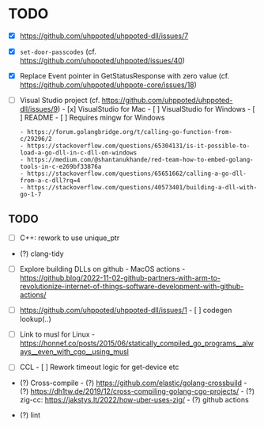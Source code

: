 # TODO

- [x] https://github.com/uhppoted/uhppoted-dll/issues/7
- [x] `set-door-passcodes` (cf. https://github.com/uhppoted/uhppoted/issues/40)
- [x] Replace Event pointer in GetStatusResponse with zero value (cf. https://github.com/uhppoted/uhppote-core/issues/18)

- [ ] Visual Studio project (cf. https://github.com/uhppoted/uhppoted-dll/issues/9)
      - [x] VisualStudio for Mac
      - [ ] VisualStudio for Windows
      - [ ] README
            - [ ] Requires mingw for Windows

      - https://forum.golangbridge.org/t/calling-go-function-from-c/29296/2
      - https://stackoverflow.com/questions/65304131/is-it-possible-to-load-a-go-dll-in-c-dll-on-windows
      - https://medium.com/@shantanukhande/red-team-how-to-embed-golang-tools-in-c-e269bf33876a
      - https://stackoverflow.com/questions/65651662/calling-a-go-dll-from-a-c-dll?rq=4
      - https://stackoverflow.com/questions/40573401/building-a-dll-with-go-1-7

## TODO

- [ ] C++: rework to use unique_ptr
- (?) clang-tidy

- [ ] Explore building DLLs on github
      - MacOS actions
      - https://github.blog/2022-11-02-github-partners-with-arm-to-revolutionize-internet-of-things-software-development-with-github-actions/

- [ ] https://github.com/uhppoted/uhppoted-dll/issues/1
      - [ ] codegen lookup(..)

- [ ] Link to musl for Linux
      - https://honnef.co/posts/2015/06/statically_compiled_go_programs__always__even_with_cgo__using_musl

- [ ] CCL
      - [ ] Rework timeout logic for get-device etc

- (?) Cross-compile
      - (?) https://github.com/elastic/golang-crossbuild
      - (?) https://dh1tw.de/2019/12/cross-compiling-golang-cgo-projects/
      - (?) zig-cc: https://jakstys.lt/2022/how-uber-uses-zig/
      - (?) github actions

- (?) lint

